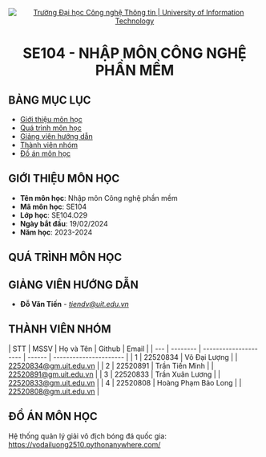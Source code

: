 <p align="center">
  <a href="https://www.uit.edu.vn/" title="Trường Đại học Công nghệ Thông tin" style="border: 5;">
    <img src="https://i.imgur.com/WmMnSRt.png" alt="Trường Đại học Công nghệ Thông tin | University of Information Technology">
  </a>
</p>

<!-- Title -->
<h1 align="center"><b>SE104 - NHẬP MÔN CÔNG NGHỆ PHẦN MỀM</b></h1>



## BẢNG MỤC LỤC
* [ Giới thiệu môn học](#gioithieumonhoc)
* [Quá trình môn học](#quatrinh)
* [ Giảng viên hướng dẫn](#giangvien)
* [ Thành viên nhóm](#thanhvien)
* [ Đồ án môn học](#doan)
## GIỚI THIỆU MÔN HỌC
<a name="gioithieumonhoc"></a>
* **Tên môn học**: Nhập môn Công nghệ phần mềm
* **Mã môn học**: SE104
* **Lớp học**: SE104.O29
* **Ngày bắt đầu**: 19/02/2024
* **Năm học**: 2023-2024
## QUÁ TRÌNH MÔN HỌC
<a name ="quatrinh"></a>
## GIẢNG VIÊN HƯỚNG DẪN
<a name="giangvien"></a>
* **Đỗ Văn Tiến** - *tiendv@uit.edu.vn*

## THÀNH VIÊN NHÓM
<a name="thanhvien"></a>
| STT | MSSV     | Họ và Tên            | Github | Email                  |
| --- | -------- | --------------------- | ------ | ---------------------- |
| 1   | 22520834 | Võ Đại Lượng         |        | 22520834@gm.uit.edu.vn |
| 2   | 22520891 | Trần Tiến Minh       |        | 22520891@gm.uit.edu.vn |
| 3   | 22520833 | Trần Xuân Lương      |        | 22520833@gm.uit.edu.vn |
| 4   | 22520808 | Hoàng Phạm Bảo Long |        | 22520808@gm.uit.edu.vn |

## ĐỒ ÁN MÔN HỌC
<a name="doan">Hệ thống quản lý giải vô địch bóng đá quốc gia:</a>
https://vodailuong2510.pythonanywhere.com/

